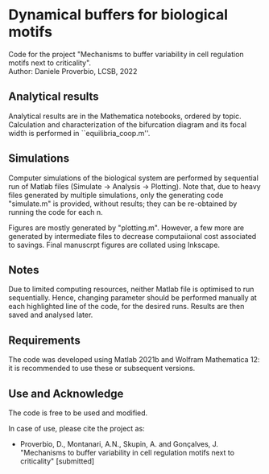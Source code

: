 # Dynamical buffers for biological motifs
Code for the project "Mechanisms to buffer variability in cell regulation motifs next to criticality".  
Author: Daniele Proverbio, LCSB, 2022

## Analytical results
Analytical results are in the Mathematica notebooks, ordered by topic.  
Calculation and characterization of the bifurcation diagram and its focal width is performed in ``equilibria_coop.m''. 

## Simulations
Computer simulations of the biological system are performed by sequential run of Matlab files (Simulate -> Analysis -> Plotting). 
Note that, due to heavy files generated by multiple simulations, only the generating code "simulate.m" is provided, without results; they can be re-obtained by running the code for each n.  

Figures are mostly generated by "plotting.m". However, a few more are generated by intermediate files to decrease computaiional cost associated to savings. Final manuscrpt figures are collated using Inkscape.


## Notes
Due to limited computing resources, neither Matlab file is optimised to run sequentially. Hence, changing parameter should be performed manually at each highlighted line of the code, for the desired runs. Results are then saved and analysed later.

## Requirements
The code was developed using Matlab 2021b and Wolfram Mathematica 12: it is recommended to use these or subsequent versions.

## Use and Acknowledge
The code is free to be used and modified.

In case of use, please cite the project as:
* Proverbio, D., Montanari, A.N., Skupin, A. and Gonçalves, J. "Mechanisms to buffer variability in cell regulation motifs next to criticality" [submitted]
